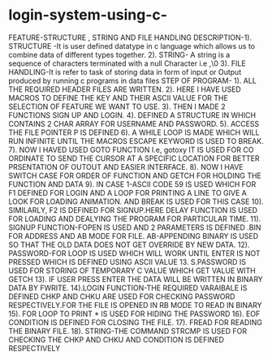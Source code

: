 # login-system-using-c-
FEATURE-STRUCTURE , STRING  AND FILE HANDLING
DESCRIPTION-1). STRUCTURE -It is user defined datatype in c language which allows
 us to combine data of different types together.
 2). STRING- A string is a sequence of characters terminated with a null
 Character i.e ,\0
 3). FILE HANDLING-It is refer to task of storing data in form of input or
 Output produced by running c programs in data files
STEP OF PROGRAM-
 1). ALL THE REQUIRED HEADER FILES ARE WRITTEN.
 2). HERE I HAVE USED MACROS TO DEFINE THE KEY
 AND THEIR ASCII VALUE FOR THE SELECTION OF
 FEATURE WE WANT TO USE.
 3). THEN I MADE 2 FUNCTIONS SIGN UP AND LOGIN.
 4). DEFINED A STRUCTURE IN WHICH CONTAINS
 2 CHAR ARRAY FOR USERNAME AND PASSWORD.
 5). ACCESS THE FILE POINTER P IS DEFINED
 6). A WHILE LOOP IS MADE WHICH WILL RUN INFINITE
 UNTIL THE MACROS ESCAPE KEYWORD IS USED TO
 BREAK.
 7). NOW I HAVED USED GOTO FUNCTION I.e, gotoxy
 IT IS USED FOR CO ORDINATE TO SEND THE CURSOR
 AT A SPECIFIC LOCATION FOR BETTER PRSENTATION
 OF OUTOUT AND EASIER INTERFACE.
 8). NOW I HAVE SWITCH CASE FOR ORDER OF FUNCTION AND
 GETCH FOR HOLDING THE FUNCTION AND DATA
 9). IN CASE 1-ASCII CODE 59 IS USED WHICH FOR F1
 DEFINED FOR LOGIN AND A LOOP FOR PRINTING A
 LINE TO GIVE A LOOK FOR LOADING ANIMATION.
 AND BREAK IS USED FOR THIS CASE
 10). SIMILARLY, F2 IS DEFINED FOR SIGNUP.HERE DELAY
 FUNCTION IS USED FOR LOADING AND DEALYING
 THE PROGRAM FOR PARTICULAR TIME.
 11). SIGNUP FUNCTION-FOPEN IS USED AND
 2 PARAMETERS IS DEFINED .BIN FOR ADDRESS
 AND AB MODE FOR FILE.
 AB-APPENDING BINARY IS USED SO THAT THE
 OLD DATA DOES NOT GET OVERRIDE BY NEW DATA.
 12). PASSWORD-FOR LOOP IS USED WHICH WILL WORK
 UNTIL ENTER IS NOT PRESSED WHICH IS DEFINED USING
 ASCII VALUE 13. S.PASSWORD IS USED FOR STORING OF
 TEMPORARY C VALUE WHICH GET VALUE WITH GETCH
 13). IF USER PRESS ENTER THE DATA WILL BE WRITTEN IN
 BINARY DATA BY FWRITE.
 14).LOGIN FUNCTION-THE REQUIRED VARAIBALE IS DEFINED
 CHKP AND CHKU ARE USED FOR CHECKING PASSWORD
 RESPECTIVELY.FOR THE FILE IS OPENED IN RB MODE TO
 READ IN BINARY
 15). FOR LOOP TO PRINT * IS USED FOR HIDING THE PASSWORD
 16). EOF CONDITION IS DEFINED FOR CLOSING THE FILE.
 17). FREAD FOR READING THE BINARY FILE.
 18). STRING-THE COMMAND STRCMP IS USED FOR CHECKING
 THE CHKP AND CHKU AND CONDITION IS DEFINED RESPECTIVELY
